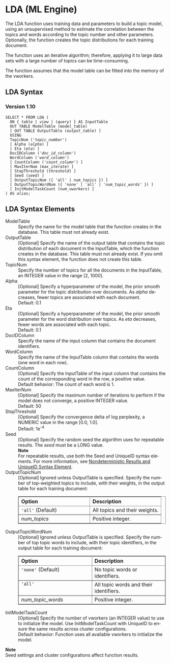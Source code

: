 <html><head></head><body><div class="nested0" aria-labelledby="ariaid-title1" topicindex="1" topicid="udx1507212896537" id="udx1507212896537"><h1 class="title topictitle1" id="ariaid-title1">LDA (ML Engine)</h1><div class="body conbody">
<p class="p">The LDA function uses training data and parameters to build a topic model, using an unsupervised method to estimate the correlation between the topics and words according to the topic number and other parameters. Optionally, the function creates the topic distributions for each training document.</p>
<p class="p">The function uses an iterative algorithm; therefore, applying it to large
			data sets with a large number of topics can be time-consuming.</p>
<p class="p">The function assumes that the model table can be fitted into the memory of
			the vworkers.</p></div><div class="topic reference nested1" aria-labelledby="ariaid-title2" topicindex="2" topicid="dil1507212961708" xml:lang="en-us" lang="en-us" id="dil1507212961708">
<h2 class="title topictitle2" id="ariaid-title2">LDA Syntax</h2><div class="body refbody"><div class="section" id="dil1507212961708__section_N1000E_N1000C_N10001">
<h3 class="title sectiontitle">Version 1.10</h3><pre class="pre codeblock" xml:space="preserve"><code>SELECT * FROM LDA (
  <span>ON { <var class="keyword varname">table</var> | <var class="keyword varname">view</var> | (<var class="keyword varname">query</var>) }</span> AS InputTable
  OUT TABLE ModelTable (<var class="keyword varname">model_table</var>)
  [ OUT TABLE OutputTable (<var class="keyword varname">output_table</var>) ]
  USING
  TopicNum ('<var class="keyword varname">topic_number</var>')
  [ Alpha (<var class="keyword varname">alpha</var>) ]
  [ Eta (<var class="keyword varname">eta</var>) ]
  DocIDColumn ('<var class="keyword varname">doc_id_column</var>')
  WordColumn ('<var class="keyword varname">word_column</var>')
  [ CountColumn ('<var class="keyword varname">count_column</var>') ]
  [ MaxIterNum (<var class="keyword varname">max_iterate</var>) ]
  [ StopThreshold (<var class="keyword varname">threshold</var>) ]
  [ Seed (<var class="keyword varname">seed</var>) ]
  [ OutputTopicNum ({ 'all' | <var class="keyword varname">num_topics</var> }) ]
  [ OutputTopicWordNum ({ 'none' | 'all' | '<var class="keyword varname">num_topic_words</var>' }) ]
  [ InitModelTaskCount (<var class="keyword varname">num_vworkers</var>) ]
) AS <var class="keyword varname">alias</var>;</code></pre></div></div></div><div class="topic reference nested1" aria-labelledby="ariaid-title3" topicindex="3" topicid="cgh1507213004499" xml:lang="en-us" lang="en-us" id="cgh1507213004499">
<h2 class="title topictitle2" id="ariaid-title3">LDA Syntax Elements</h2><div class="body refbody"><div class="section" id="cgh1507213004499__section_N10011_N1000E_N10001"><dl class="dl parml"><dt class="dt pt dlterm">ModelTable</dt><dd class="dd pd">Specify the name for the model table that the function creates in the database. This table must not already exist.</dd><dt class="dt pt dlterm">OutputTable</dt><dd class="dd pd">[Optional] Specify the name of the output table that contains the topic distribution of each document in the InputTable, which the function creates in the database. This table must not already exist. If you omit this syntax element, the function does not create this table.</dd><dt class="dt pt dlterm">TopicNum</dt><dd class="dd pd">Specify the number of topics for all the documents in the InputTable, an INTEGER value in the range [2, 1000].</dd><dt class="dt pt dlterm">Alpha</dt><dd class="dd pd">[Optional] Specify a hyperparameter of the model, the prior smooth parameter for the topic distribution over documents. As <var class="keyword varname">alpha</var> decreases, fewer topics are associated with each document.</dd><dd class="dd pd ddexpand">Default: 0.1</dd><dt class="dt pt dlterm">Eta</dt><dd class="dd pd">[Optional] Specify a hyperparameter of the model, the prior smooth parameter for the word distribution over topics. As <var class="keyword varname">eta</var> decreases, fewer words are associated with each topic.</dd><dd class="dd pd ddexpand">Default: 0.1</dd><dt class="dt pt dlterm">DocIDColumn</dt><dd class="dd pd">Specify the name of the input column that contains the document identifiers.</dd><dt class="dt pt dlterm">WordColumn</dt><dd class="dd pd">Specify the name of the InputTable column that contains the words (one word in each row).</dd><dt class="dt pt dlterm">CountColumn</dt><dd class="dd pd">[Optional] Specify the InputTable of the input column that contains the count of the corresponding word in the row, a positive value.</dd><dd class="dd pd ddexpand">Default behavior: The count of each word is 1.</dd><dt class="dt pt dlterm">MaxIterNum</dt><dd class="dd pd">[Optional] Specify the maximum number of iterations to perform if the model does not converge, a positive INTEGER value.</dd><dd class="dd pd ddexpand">Default: 50</dd><dt class="dt pt dlterm">StopThreshold</dt><dd class="dd pd">[Optional] Specify the convergence delta of log perplexity, a NUMERIC value in the range [0.0, 1.0].</dd><dd class="dd pd ddexpand">Default: 1e<span><sup>-4</sup></span></dd><dt class="dt pt dlterm">Seed</dt><dd class="dd pd">[Optional] Specify the random seed the algorithm uses for repeatable results. The <var class="keyword varname">seed</var> must be a LONG value.<div class="note note" id="cgh1507213004499__note_N100D0_N100C7_N100C0_N10018_N10014_N10010_N10001"><span><b>Note</b></span><div class="notebody"> For repeatable results, use both the Seed and UniqueID syntax elements. For more information, see <a href="qym1549987102806.md">Nondeterministic Results and UniqueID Syntax Element</a>.</div></div></dd><dt class="dt pt dlterm">OutputTopicNum</dt><dd class="dd pd">[Optional] Ignored unless OutputTable is specified. Specify the number of top-weighted topics to include, with their weights, in the output table for each training document:
<div class="tablenoborder"><table cellpadding="4" cellspacing="0" summary="" id="cgh1507213004499__table_jwz_tyy_fdb" class="table" frame="border" border="1" rules="all"><div class="caption"></div><colgroup span="1"><col style="width:50%" span="1"></col><col style="width:50%" span="1"></col></colgroup><thead class="thead" style="text-align:left;"><tr class="row"><th class="entry cellrowborder" style="vertical-align:top;" id="d46689e237" rowspan="1" colspan="1">Option</th><th class="entry cellrowborder" style="vertical-align:top;" id="d46689e239" rowspan="1" colspan="1">Description</th></tr></thead><tbody class="tbody"><tr class="row"><td class="entry cellrowborder" style="vertical-align:top;" headers="d46689e237" rowspan="1" colspan="1"><code class="ph codeph">'all'</code> (Default)</td><td class="entry cellrowborder" style="vertical-align:top;" headers="d46689e239" rowspan="1" colspan="1">All topics and their weights.</td></tr><tr class="row"><td class="entry cellrowborder" style="vertical-align:top;" headers="d46689e237" rowspan="1" colspan="1"><var class="keyword varname">num_topics</var></td><td class="entry cellrowborder" style="vertical-align:top;" headers="d46689e239" rowspan="1" colspan="1">Positive integer.</td></tr></tbody></table></div></dd><dt class="dt pt dlterm">OutputTopicWordNum</dt><dd class="dd pd">[Optional] Ignored unless OutputTable is specified. Specify the number of top topic words to include, with their topic identifiers, in the output table for each training document:
<div class="tablenoborder"><table cellpadding="4" cellspacing="0" summary="" id="cgh1507213004499__table_g3x_czy_fdb" class="table" frame="border" border="1" rules="all"><div class="caption"></div><colgroup span="1"><col style="width:50%" span="1"></col><col style="width:50%" span="1"></col></colgroup><thead class="thead" style="text-align:left;"><tr class="row"><th class="entry cellrowborder" style="vertical-align:top;" id="d46689e266" rowspan="1" colspan="1">Option</th><th class="entry cellrowborder" style="vertical-align:top;" id="d46689e268" rowspan="1" colspan="1">Description</th></tr></thead><tbody class="tbody"><tr class="row"><td class="entry cellrowborder" style="vertical-align:top;" headers="d46689e266" rowspan="1" colspan="1"><code class="ph codeph">'none'</code> (Default)</td><td class="entry cellrowborder" style="vertical-align:top;" headers="d46689e268" rowspan="1" colspan="1">No topic words or identifiers.</td></tr><tr class="row"><td class="entry cellrowborder" style="vertical-align:top;" headers="d46689e266" rowspan="1" colspan="1"><code class="ph codeph">'all'</code></td><td class="entry cellrowborder" style="vertical-align:top;" headers="d46689e268" rowspan="1" colspan="1">All topic words and their identifiers.</td></tr><tr class="row"><td class="entry cellrowborder" style="vertical-align:top;" headers="d46689e266" rowspan="1" colspan="1"><var class="keyword varname">num_topic_words</var></td><td class="entry cellrowborder" style="vertical-align:top;" headers="d46689e268" rowspan="1" colspan="1">Positive integer.</td></tr></tbody></table></div></dd><dt class="dt pt dlterm">InitModelTaskCount</dt><dd class="dd pd">[Optional] Specify the number of vworkers (an INTEGER value) to use to initialize the model. Use InitModelTaskCount with UniqueID to ensure the same results across cluster configurations.</dd><dd class="dd pd ddexpand">Default behavior: Function uses all available vworkers to initialize the model.</dd></dl><div class="note note" id="cgh1507213004499__note_N10129_N10126_N1000C_N10001"><span><b>Note</b></span><div class="notebody">Seed settings and cluster configurations affect function results.</div></div></div></div></div></div></body></html>
